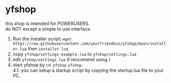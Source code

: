 # yfshop
this shop is intended for POWERUSERS.  
do NOT except a simple to use interface.
1. Run the installer script: `wget https://raw.githubusercontent.com/yourfriendoss/yfshop/main/installer.lua` then `installer.lua`
2. copy `yfshop/settings-example.lua` to `yfshop/settings.lua`
3. edit `yfshop/settings.lua` (I reccomend using )
4. start yfshop by `cd yfshop` `yfshop`.  
4.1. you can setup a startup script by copying the startup.lua file to your PC.